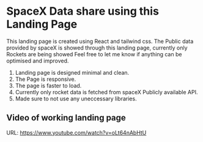 # SpaceX Data share using this Landing Page

This landing page is created using React and tailwind css. 
The Public data provided by spaceX is showed through this landing page, currently only Rockets are being showed
Feel free to let me know if anything can be optimised and improved.

1. Landing page is designed minimal and clean.
2. The Page is responsive.
3. The page is faster to load.
4. Currently only rocket data is fetched from spaceX Publicly available API.
5. Made sure to not use any uneccessary libraries.

## Video of working landing page
URL: https://www.youtube.com/watch?v=oLt64nAbHtU
